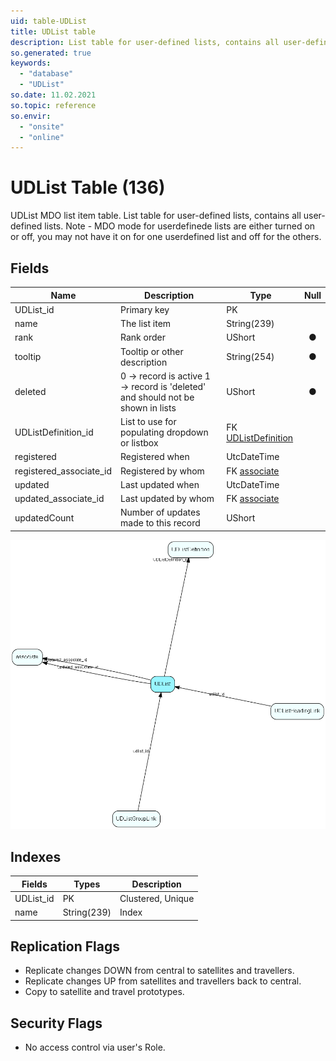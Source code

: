```yaml
---
uid: table-UDList
title: UDList table
description: List table for user-defined lists, contains all user-defined lists. Note - MDO mode for userdefinede lists are either turned on or off, you may not have it on for one userdefined list and off for the others.
so.generated: true
keywords:
  - "database"
  - "UDList"
so.date: 11.02.2021
so.topic: reference
so.envir:
  - "onsite"
  - "online"
---
```


# UDList Table (136)

UDList MDO list item table.
List table for user-defined lists, contains all user-defined lists. Note - MDO mode for userdefinede lists are either turned on or off, you may not have it on for one userdefined list and off for the others.

## Fields

| Name | Description | Type | Null |
|------|-------------|------|:----:|
|UDList\_id|Primary key|PK| |
|name|The list item|String(239)| |
|rank|Rank order |UShort|&#x25CF;|
|tooltip|Tooltip or other description|String(254)|&#x25CF;|
|deleted|0 -&gt; record is active 1 -&gt; record is &apos;deleted&apos; and should not be shown in lists|UShort|&#x25CF;|
|UDListDefinition\_id|List to use for populating dropdown or listbox|FK [UDListDefinition](udlistdefinition.md)| |
|registered|Registered when|UtcDateTime| |
|registered\_associate\_id|Registered by whom|FK [associate](associate.md)| |
|updated|Last updated when|UtcDateTime| |
|updated\_associate\_id|Last updated by whom|FK [associate](associate.md)| |
|updatedCount|Number of updates made to this record|UShort| |


![UDList table relationship diagram](./media/UDList.png)

## Indexes

| Fields | Types | Description |
|--------|-------|-------------|
|UDList\_id |PK |Clustered, Unique |
|name |String(239) |Index |

## Replication Flags

* Replicate changes DOWN from central to satellites and travellers.
* Replicate changes UP from satellites and travellers back to central.
* Copy to satellite and travel prototypes.

## Security Flags

* No access control via user's Role.

